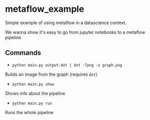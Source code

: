 # metaflow_example

Simple example of using metaflow in a datascience context.

We wanna show it's easy to go from jupyter notebooks to a metaflow pipeline

## Commands


+ `python main.py output-dot | dot -Tpng -o graph.png`

Builds an image from the graph (requires `dot`)

+ `python main.py show`

Shows info about the pipeline

+ `python main.py run`

Runs the whole pipeline